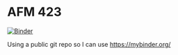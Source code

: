 # AFM 423

[![Binder](https://mybinder.org/badge_logo.svg)](https://mybinder.org/v2/gh/vabresto/afm423/HEAD)

Using a public git repo so I can use https://mybinder.org/ 